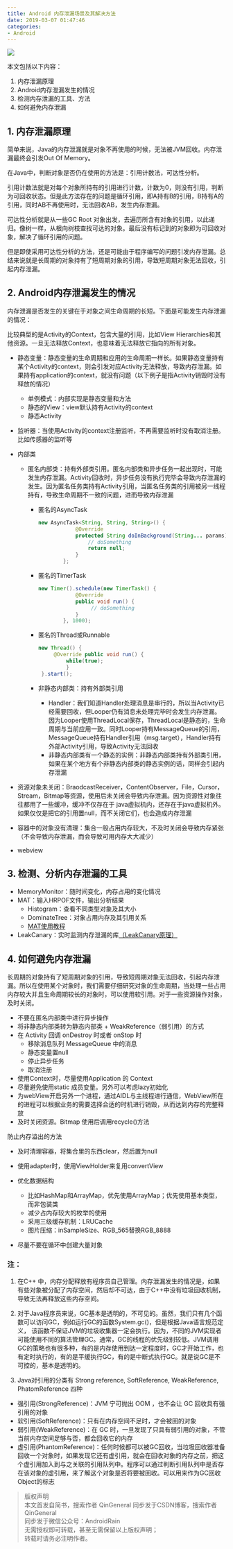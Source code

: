 ```yaml
---
title: Android 内存泄漏场景及其解决方法
date: 2019-03-07 01:47:46
categories:
- Android
---
```


![](http://upload-images.jianshu.io/upload_images/1214187-4d0a72ea0f8e0c03.jpg?imageMogr2/auto-orient/strip%7CimageView2/2/w/1240)

本文包括以下内容：

1. 内存泄漏原理
2. Android内存泄漏发生的情况
3. 检测内存泄漏的工具、方法
4. 如何避免内存泄漏

## 1. 内存泄漏原理

简单来说，Java的内存泄漏就是对象不再使用的时候，无法被JVM回收。内存泄漏最终会引发Out Of Memory。

在Java中，判断对象是否仍在使用的方法是：引用计数法，可达性分析。  

引用计数法就是对每个对象所持有的引用进行计数，计数为0，则没有引用，判断为可回收状态。但是此方法存在的问题是循环引用，即A持有B的引用，B持有A的引用，同时AB不再使用时，无法回收AB，发生内存泄漏。  

可达性分析就是从一些GC Root 对象出发，去遍历所含有对象的引用，以此递归。像树一样，从根向树枝查找可达的对象。最后没有标记到的对象即为可回收对象，解决了循环引用的问题。  

但是即使采用可达性分析的方法，还是可能由于程序编写的问题引发内存泄漏。总结来说就是长周期的对象持有了短周期对象的引用，导致短周期对象无法回收，引起内存泄漏。

## 2. Android内存泄漏发生的情况

内存泄漏是否发生的关键在于对象之间生命周期的长短。下面是可能发生内存泄漏的情况：

比较典型的是Activity的Context，包含大量的引用，比如View Hierarchies和其他资源。一旦无法释放Context，也意味着无法释放它指向的所有对象。

- 静态变量：静态变量的生命周期和应用的生命周期一样长。如果静态变量持有某个Activity的context，则会引发对应Activity无法释放，导致内存泄漏。如果持有application的context，就没有问题（以下例子是指Activity销毁时没有释放的情况）
  - 单例模式：内部实现是静态变量和方法
  - 静态的View：view默认持有Activity的context
  - 静态Activity

- 监听器：当使用Activity的context注册监听，不再需要监听时没有取消注册。比如传感器的监听等
- 内部类
  - 匿名内部类：持有外部类引用。匿名内部类和异步任务一起出现时，可能发生内存泄漏。Activity回收时，异步任务没有执行完毕会导致内存泄漏的发生。因为匿名任务类持有Activity引用，当匿名任务类的引用被另一线程持有，导致生命周期不一致的问题，进而导致内存泄漏
    - 匿名的AsyncTask

        ```Java
        new AsyncTask<String, String, String>() {
                    @Override
                    protected String doInBackground(String... params) {
                        // doSomething
                        return null;
                    }
                };
        ```

    - 匿名的TimerTask

        ```Java
        new Timer().schedule(new TimerTask() {
                    @Override
                    public void run() {
                         // doSomething
                    }
                }, 1000);
        ```

    - 匿名的Thread或Runnable

        ```Java
        new Thread() {
             @Override public void run() {
                 while(true);
                 }
         }.start();
        ```

    - 非静态内部类：持有外部类引用
      - Handler：我们知道Handler处理消息是串行的，所以当Activity已经需要回收，但Looper仍有消息未处理完毕时会发生内存泄漏。因为Looper使用ThreadLocal保存，ThreadLocal是静态的，生命周期与当前应用一致。同时Looper持有MessageQueue的引用，MessageQueue持有Handler引用（msg.target），Handler持有外部Activity引用，导致Activity无法回收 
      - 非静态内部类有一个静态的实例：非静态内部类持有外部类引用，如果在某个地方有个非静态内部类的静态实例的话，同样会引起内存泄漏

- 资源对象未关闭：BraodcastReceiver，ContentObserver，File，Cursor，Stream，Bitmap等资源，使用后未关闭会导致内存泄漏。因为资源性对象往往都用了一些缓冲，缓冲不仅存在于 java虚拟机内，还存在于java虚拟机外。如果仅仅是把它的引用置null，而不关闭它们，也会造成内存泄漏
- 容器中的对象没有清理：集合一般占用内存较大，不及时关闭会导致内存紧张（不会导致内存泄漏，而会导致可用内存大大减少）
- webview

## 3. 检测、分析内存泄漏的工具

- MemoryMonitor：随时间变化，内存占用的变化情况
- MAT：输入HRPOF文件，输出分析结果
  - Histogram：查看不同类型对象及其大小
  - DominateTree：对象占用内存及其引用关系
  - [MAT使用教程](http://www.cnblogs.com/larack/p/6071209.html)
- LeakCanary：实时监测内存泄漏的库[（LeakCanary原理）](http://www.jianshu.com/p/87f2ba180066)

## 4. 如何避免内存泄漏

长周期的对象持有了短周期对象的引用，导致短周期对象无法回收，引起内存泄漏。所以在使用某个对象时，我们需要仔细研究对象的生命周期，当处理一些占用内存较大并且生命周期较长的对象时，可以使用软引用。对于一些资源操作对象，及时关闭。

- 不要在匿名内部类中进行异步操作
- 将非静态内部类转为静态内部类 + WeakReference（弱引用）的方式
- 在 Activity 回调 onDestroy 时或者 onStop 时
  - 移除消息队列 MessageQueue 中的消息
  - 静态变量置null
  - 停止异步任务
  - 取消注册
- 使用Context时，尽量使用Application 的 Context
- 尽量避免使用static 成员变量。另外可以考虑lazy初始化
- 为webView开启另外一个进程，通过AIDL与主线程进行通信，WebView所在的进程可以根据业务的需要选择合适的时机进行销毁，从而达到内存的完整释放
- 及时关闭资源。Bitmap 使用后调用recycle()方法

防止内存溢出的方法

- 及时清理容器，将集合里的东西clear，然后置为null
- 使用adapter时，使用ViewHolder来复用convertView
- 优化数据结构
  - 比如HashMap和ArrayMap，优先使用ArrayMap；优先使用基本类型，而非包装类
  - 减少占内存较大的枚举的使用
  - 采用三级缓存机制：LRUCache
  - 图片压缩：inSampleSize、RGB_565替换RGB_8888
  
- 尽量不要在循环中创建大量对象

### 注：

1. 在C++ 中，内存分配释放有程序员自己管理。内存泄漏发生的情况是，如果有些对象被分配了内存空间，然后却不可达，由于C++中没有垃圾回收机制，导致无法再释放这些内存空间。

2. 对于Java程序员来说，GC基本是透明的，不可见的。虽然，我们只有几个函数可以访问GC，例如运行GC的函数System.gc()，但是根据Java语言规范定义， 该函数不保证JVM的垃圾收集器一定会执行。因为，不同的JVM实现者可能使用不同的算法管理GC。通常，GC的线程的优先级别较低。JVM调用GC的策略也有很多种，有的是内存使用到达一定程度时，GC才开始工作，也有定时执行的，有的是平缓执行GC，有的是中断式执行GC。就是说GC是不可控的，基本是透明的。

3. Java对引用的分类有 Strong reference, SoftReference, WeakReference, PhatomReference 四种

- 强引用(StrongReference)：JVM 宁可抛出 OOM ，也不会让 GC 回收具有强引用的对象
- 软引用(SoftReference)：只有在内存空间不足时，才会被回的对象
- 弱引用(WeakReference)：在 GC 时，一旦发现了只具有弱引用的对象，不管当前内存空间足够与否，都会回收它的内存
- 虚引用(PhantomReference)：任何时候都可以被GC回收，当垃圾回收器准备回收一个对象时，如果发现它还有虚引用，就会在回收对象的内存之前，把这个虚引用加入到与之关联的引用队列中。程序可以通过判断引用队列中是否存在该对象的虚引用，来了解这个对象是否将要被回收。可以用来作为GC回收Object的标志

>版权声明  
本文首发自简书，搜索作者 QinGeneral
同步发于CSDN博客，搜索作者 QinGeneral  
同步发于微信公众号：AndroidRain  
无需授权即可转载，甚至无需保留以上版权声明；  
转载时请务必注明作者。